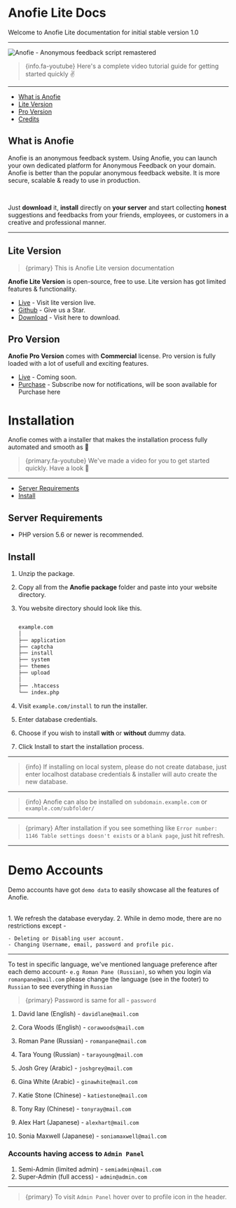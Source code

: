 # Anofie Lite Docs

Welcome to Anofie Lite documentation for initial stable version 1.0

---

![Anofie - Anonymous feedback script remastered](http://anofie-docs.classiebit.com/images/anofie-docs-banner-1.jpg "Anofie - Anonymous feedback script remastered")


> {info.fa-youtube} Here's a complete video tutorial guide for getting started quickly ✌️

---

- [What is Anofie](#What-is-Anofie)
- [Lite Version](#Lite-version)
- [Pro Version](#Pro-version)
- [Credits](#Credits)

<a name="What-is-Anofie"></a>
## What is Anofie

Anofie is an anonymous feedback system. Using Anofie, you can launch your own dedicated platform for Anonymous Feedback on your domain. Anofie is better than the popular anonymous feedback website. It is more secure, scalable & ready to use in production. 

<br>

Just **download** it, **install** directly on **your server** and start collecting **honest** suggestions and feedbacks from your friends, employees, or customers in a creative and professional manner.

---

<a name="Lite-version"></a>
## Lite Version

>{primary} This is Anofie Lite version documentation

**Anofie Lite Version** is open-source, free to use. Lite version has got limited features & functionality.

+ [Live](https://anofie.classiebit.com) - Visit lite version live.
+ [Github](https://github.com/classiebit/anofie) - Give us a Star.
+ [Download](https://classiebit.com/anofie) - Visit here to download.


<a name="Pro-version"></a>
## Pro Version

**Anofie Pro Version** comes with **Commercial** license. Pro version is fully loaded with a lot of usefull and exciting features.

+ [Live](https://anofie.com) - Coming soon.
+ [Purchase](https://classiebit.com/anofie-pro) - Subscribe now for notifications, will be soon available for Purchase here


# Installation

Anofie comes with a installer that makes the installation process fully automated and smooth as 🍻

> {primary.fa-youtube} We've made a video for you to get started quickly. Have a look 💪

---

- [Server Requirements](#Server-Requirements)
- [Install](#Install)


<a name="Server-Requirements"></a>
## Server Requirements

* PHP version 5.6 or newer is recommended.


<a name="Install"></a>
## Install

1. Unzip the package.
2. Copy all from the **Anofie package** folder and paste into your website directory.
3. You website directory should look like this.

    ```bash

    example.com
    │
    ├── application
    ├── captcha
    ├── install
    ├── system
    ├── themes
    ├── upload
    │
    ├── .htaccess
    └── index.php

    ```

4. Visit `example.com/install` to run the installer. 
5. Enter database credentials.
6. Choose if you wish to install **with** or **without** dummy data.
7. Click Install to start the installation process.


---

> {info} If installing on local system, please do not create database, just enter localhost database credentials & installer will auto create the new database.

---

> {info} Anofie can also be installed on `subdomain.example.com` or `example.com/subfolder/`

---

> {primary} After installation if you see something like `Error number: 1146 Table settings doesn't exists` or a `blank page`, just hit refresh.

---

# Demo Accounts

Demo accounts have got `demo data` to easily showcase all the features of Anofie.

<br>
1. We refresh the database everyday.
2. While in demo mode, there are no restrictions except -

    - Deleting or Disabling user account.
    - Changing Username, email, password and profile pic.


---

To test in specific language, we've mentioned language preference after each demo account- 
`e.g Roman Pane (Russian)`, so when you login via `romanpane@mail.com` please change the language (see in the footer) to `Russian` to see everything in `Russian`

> {primary} Password is same for all - `password`

1. David lane (English)         - `davidlane@mail.com`
2. Cora Woods (English)         - `corawoods@mail.com`

3. Roman Pane (Russian)         - `romanpane@mail.com`
4. Tara Young (Russian)         - `tarayoung@mail.com`

5. Josh Grey (Arabic)           - `joshgrey@mail.com`
6. Gina White (Arabic)          - `ginawhite@mail.com`

7. Katie Stone (Chinese)        - `katiestone@mail.com`
8. Tony Ray (Chinese)           - `tonyray@mail.com`

9. Alex Hart (Japanese)         - `alexhart@mail.com`
10. Sonia Maxwell (Japanese)    - `soniamaxwell@mail.com`



### Accounts having access to `Admin Panel`

1. Semi-Admin (limited admin)   - `semiadmin@mail.com`
2. Super-Admin (full access)    - `admin@admin.com`

---

>{primary} To visit `Admin Panel` hover over to profile icon in the header.
